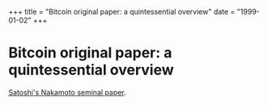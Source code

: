 +++
title = "Bitcoin original paper: a quintessential overview"
date = "1999-01-02"
+++



# Bitcoin original paper: a quintessential overview

[Satoshi's Nakamoto seminal paper]().


<nft-card contractAddress="0x495f947276749ce646f68ac8c248420045cb7b5e" tokenId="21217790705324758101175761062786421039733409879261131814667265897591277092865"> </nft-card> <script src="https://unpkg.com/embeddable-nfts/dist/nft-card.min.js"></script>